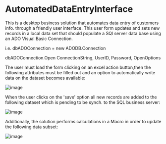 # AutomatedDataEntryInterface

This is a desktop business solution that automates data entry of customers info. through a friendly user interface. This user form updates and sets new records in a local data set that should populate a SQl server data base using an ADO Visual Basic Connection.


i.e.
dbADOConnection = new ADODB.Connection 

dbADOConnection.Open ConnectionString, UserID, Password, OpenOptions






The user must load the form clicking on an excel action button,then the following attributes must be filled out and an option to automatically write data on the dataset becomes available:









![image](https://github.com/DanielHzp/AutomatedDataEntryInterface/assets/124480168/18982b83-b27f-4c4a-b5b0-0d8bb3966294)




When the user clicks on the 'save' option all new records are added to the following dataset which is pending to be synch. to the SQL business server:


![image](https://github.com/DanielHzp/AutomatedDataEntryInterface/assets/124480168/5ecde386-9c4d-4718-b09a-59c7abe2831e)


Additionally, the solution performs calculations in a Macro in order to update the following data subset:








![image](https://github.com/DanielHzp/AutomatedDataEntryInterface/assets/124480168/387a5b40-b10a-4ab5-a7ce-cbb1acc0bbb1)











